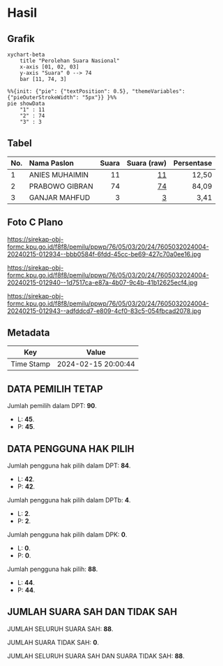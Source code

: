 # Hasil

## Grafik

```mermaid
xychart-beta
    title "Perolehan Suara Nasional"
    x-axis [01, 02, 03]
    y-axis "Suara" 0 --> 74
    bar [11, 74, 3]
```

```mermaid
%%{init: {"pie": {"textPosition": 0.5}, "themeVariables": {"pieOuterStrokeWidth": "5px"}} }%%
pie showData
    "1" : 11
    "2" : 74
    "3" : 3
```

## Tabel

| No. | Nama Paslon    | Suara | Suara (raw) | Persentase |
|:--- |:-------------- | -----:| -----------:| ----------:|
| 1   | ANIES MUHAIMIN | 11    | [11][p-1]   | 12,50      |
| 2   | PRABOWO GIBRAN | 74    | [74][p-2]   | 84,09      |
| 3   | GANJAR MAHFUD  | 3     | [3][p-3]    | 3,41       |


[p-1]: https://github.com/gigit-pemilu/pemilu-2024/blob/main/pilpres/hitung-suara/sub/76-sulawesi-barat/sub/05-majene/sub/03-sendana/sub/2024-limboro-rambu-rambu/sub/004-tps/sub/paslon-1.txt
[p-2]: https://github.com/gigit-pemilu/pemilu-2024/blob/main/pilpres/hitung-suara/sub/76-sulawesi-barat/sub/05-majene/sub/03-sendana/sub/2024-limboro-rambu-rambu/sub/004-tps/sub/paslon-2.txt
[p-3]: https://github.com/gigit-pemilu/pemilu-2024/blob/main/pilpres/hitung-suara/sub/76-sulawesi-barat/sub/05-majene/sub/03-sendana/sub/2024-limboro-rambu-rambu/sub/004-tps/sub/paslon-3.txt

## Foto C Plano

https://sirekap-obj-formc.kpu.go.id/f8f8/pemilu/ppwp/76/05/03/20/24/7605032024004-20240215-012934--bbb0584f-6fdd-45cc-be69-427c70a0ee16.jpg

https://sirekap-obj-formc.kpu.go.id/f8f8/pemilu/ppwp/76/05/03/20/24/7605032024004-20240215-012940--1d7517ca-e87a-4b07-9c4b-41b12625ecf4.jpg

https://sirekap-obj-formc.kpu.go.id/f8f8/pemilu/ppwp/76/05/03/20/24/7605032024004-20240215-012943--adfddcd7-e809-4cf0-83c5-054fbcad2078.jpg


## Metadata

| Key        | Value               |
| ---------- | ------------------- |
| Time Stamp | 2024-02-15 20:00:44 |


## DATA PEMILIH TETAP

Jumlah pemilih dalam DPT: **90**.
 * L: **45**.
 * P: **45**.

## DATA PENGGUNA HAK PILIH

Jumlah pengguna hak pilih dalam DPT: **84**.
 * L: **42**.
 * P: **42**.

Jumlah pengguna hak pilih dalam DPTb: **4**.
 * L: **2**.
 * P: **2**.

Jumlah pengguna hak pilih dalam DPK: **0**.
 * L: **0**.
 * P: **0**.

Jumlah pengguna hak pilih: **88**.
 * L: **44**.
 * P: **44**.

## JUMLAH SUARA SAH DAN TIDAK SAH

JUMLAH SELURUH SUARA SAH: **88**.

JUMLAH SUARA TIDAK SAH: **0**.

JUMLAH SELURUH SUARA SAH DAN SUARA TIDAK SAH: **88**.


